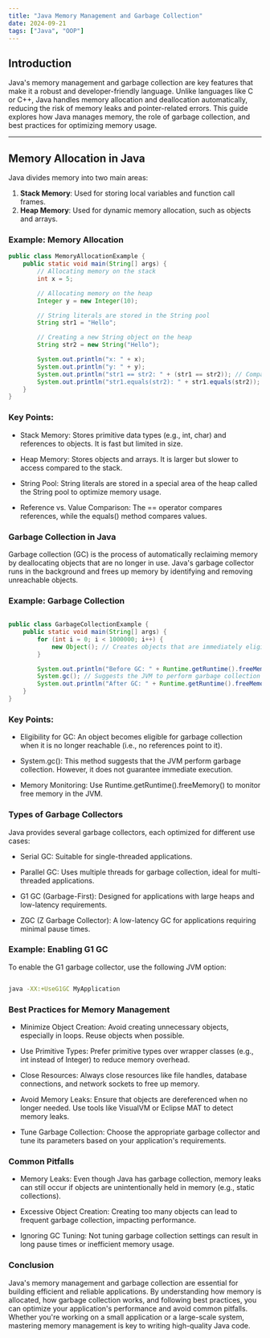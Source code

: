 ```yaml
---
title: "Java Memory Management and Garbage Collection"
date: 2024-09-21
tags: ["Java", "OOP"]
---
```


## Introduction

Java's memory management and garbage collection are key features that make it a robust and developer-friendly language. Unlike languages like C or C++, Java handles memory allocation and deallocation automatically, reducing the risk of memory leaks and pointer-related errors. This guide explores how Java manages memory, the role of garbage collection, and best practices for optimizing memory usage.

---

## Memory Allocation in Java

Java divides memory into two main areas:

1. **Stack Memory**: Used for storing local variables and function call frames.
2. **Heap Memory**: Used for dynamic memory allocation, such as objects and arrays.

### Example: Memory Allocation

```java
public class MemoryAllocationExample {
    public static void main(String[] args) {
        // Allocating memory on the stack
        int x = 5;

        // Allocating memory on the heap
        Integer y = new Integer(10);

        // String literals are stored in the String pool
        String str1 = "Hello";

        // Creating a new String object on the heap
        String str2 = new String("Hello");

        System.out.println("x: " + x);
        System.out.println("y: " + y);
        System.out.println("str1 == str2: " + (str1 == str2)); // Compares references
        System.out.println("str1.equals(str2): " + str1.equals(str2)); // Compares values
    }
}

```

### Key Points:

- Stack Memory: Stores primitive data types (e.g., int, char) and references to objects. It is fast but limited in size.

- Heap Memory: Stores objects and arrays. It is larger but slower to access compared to the stack.

- String Pool: String literals are stored in a special area of the heap called the String pool to optimize memory usage.

- Reference vs. Value Comparison: The == operator compares references, while the equals() method compares values.

### Garbage Collection in Java

Garbage collection (GC) is the process of automatically reclaiming memory by deallocating objects that are no longer in use. Java's garbage collector runs in the background and frees up memory by identifying and removing unreachable objects.

### Example: Garbage Collection

```java

public class GarbageCollectionExample {
    public static void main(String[] args) {
        for (int i = 0; i < 1000000; i++) {
            new Object(); // Creates objects that are immediately eligible for GC
        }

        System.out.println("Before GC: " + Runtime.getRuntime().freeMemory());
        System.gc(); // Suggests the JVM to perform garbage collection
        System.out.println("After GC: " + Runtime.getRuntime().freeMemory());
    }
}

```

### Key Points:

- Eligibility for GC: An object becomes eligible for garbage collection when it is no longer reachable (i.e., no references point to it).

- System.gc(): This method suggests that the JVM perform garbage collection. However, it does not guarantee immediate execution.

- Memory Monitoring: Use Runtime.getRuntime().freeMemory() to monitor free memory in the JVM.

### Types of Garbage Collectors

Java provides several garbage collectors, each optimized for different use cases:

- Serial GC: Suitable for single-threaded applications.

- Parallel GC: Uses multiple threads for garbage collection, ideal for multi-threaded applications.

- G1 GC (Garbage-First): Designed for applications with large heaps and low-latency requirements.

- ZGC (Z Garbage Collector): A low-latency GC for applications requiring minimal pause times.

### Example: Enabling G1 GC

To enable the G1 garbage collector, use the following JVM option:

```bash

java -XX:+UseG1GC MyApplication

```

### Best Practices for Memory Management

- Minimize Object Creation: Avoid creating unnecessary objects, especially in loops. Reuse objects when possible.

- Use Primitive Types: Prefer primitive types over wrapper classes (e.g., int instead of Integer) to reduce memory overhead.

- Close Resources: Always close resources like file handles, database connections, and network sockets to free up memory.

- Avoid Memory Leaks: Ensure that objects are dereferenced when no longer needed. Use tools like VisualVM or Eclipse MAT to detect memory leaks.

- Tune Garbage Collection: Choose the appropriate garbage collector and tune its parameters based on your application's requirements.

### Common Pitfalls

- Memory Leaks: Even though Java has garbage collection, memory leaks can still occur if objects are unintentionally held in memory (e.g., static collections).

- Excessive Object Creation: Creating too many objects can lead to frequent garbage collection, impacting performance.

- Ignoring GC Tuning: Not tuning garbage collection settings can result in long pause times or inefficient memory usage.

### Conclusion

Java's memory management and garbage collection are essential for building efficient and reliable applications. By understanding how memory is allocated, how garbage collection works, and following best practices, you can optimize your application's performance and avoid common pitfalls. Whether you're working on a small application or a large-scale system, mastering memory management is key to writing high-quality Java code.
